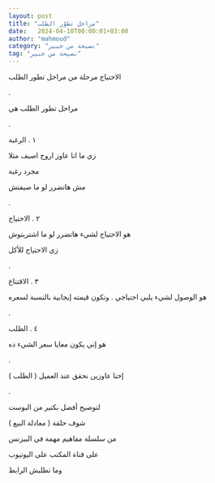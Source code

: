 ```yaml
---
layout: post
title: "مراحل تطوّر الطلب"
date:   2024-04-10T00:00:01+03:00
author: "mahmoud"
category: "نصيحة من خبير"
tag: "نصيحة من خبير"
---
```



الاحتياج مرحلة من مراحل تطور الطلب

.

مراحل تطور الطلب هي

.

١ . الرغبة

زي ما انا عاوز اروح اصيف مثلا

مجرد رغبة

مش هاتضرر لو ما صيفتش

.

٢ . الاحتياج

هو الاحتياج لشيء هاتضرر لو ما اشتريتوش

زي الاحتياج للأكل

.

٣ . الاقتناع

هو الوصول لشيء يلبي احتياجي . وتكون قيمته إيجابية
بالنسبة لسعره

.

٤ . الطلب

هو إني يكون معايا سعر الشيء ده

.

إحنا عاوزين نحقق عند العميل ( الطلب )

.

لتوضيح أفضل بكتير من البوست

شوف حلقة ( معادلة البيع )

من سلسلة مفاهيم مهمة في البيزنس

على قناة المكتب على اليوتيوب

وما تطلبش الرابط
